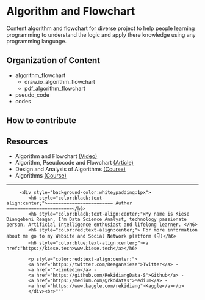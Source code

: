 # Algorithm and Flowchart
Content algorithm and flowchart for diverse project to help people learning programming to understand the logic and apply there knowledge using any programming language.


## Organization of Content

- algorithm_flowchart
  + draw.io_algorithm_flowchart
  + pdf_algorithm_flowchart
- pseudo_code
- codes

## How to contribute

## Resources
* Algorithm and Flowchart [(Video)](https://www.youtube.com/watch?v=XVGggCc-d4k)
* Algorithm, Pseudocode and Flowchart [(Article)](https://www.brainkart.com/article/Algorithm,-Pseudocode-and-Flowchart_6945/)
* Design and Analysis of Algorithms [(Course)](https://www.youtube.com/watch?v=D6Q_wHrzxDs)
* Algorithms [(Course)](https://www.khanacademy.org/computing/computer-science/algorithms)

---

         <div style="background-color:white;padding:1px">
            <h6 style="color:black;text-align:center;">======================== Author ========================</h6>
            <h6 style="color:black;text-align:center;">My name is Kiese Diangebeni Reagan, I'm Data Science Analyst, technology passionate person, Artificial Intelligence enthusiast and lifelong learner. </h6>
            <h6 style="color:red;text-align:center;"> For more information about me go to my Website and Social Network platform (👇)</h6>
            <h6 style="color:blue;text-align:center;"><a href:"https://kiese.tech>www.kiese.tech</a></h6>
            
            <p style="color:red;text-align:center;">
            <a href="https://twitter.com/ReaganKiese">Twitter</a> - 
            <a href="">Linkedin</a> - 
            <a href="https://github.com/RekidiangData-S">Github</a> - 
            <a href="https://medium.com/@rkddatas">Medium</a> - 
            <a href="https://www.kaggle.com/rekidiang">Kaggle</a></p>
            </div><br>"""
